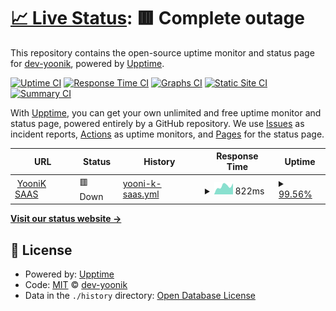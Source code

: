# [📈 Live Status](https://status.yoonik.me): <!--live status--> **🟥 Complete outage**

This repository contains the open-source uptime monitor and status page for [dev-yoonik](www.yoonik.me), powered by [Upptime](https://github.com/upptime/upptime).

[![Uptime CI](https://github.com/dev-yoonik/yoonik-systems-status/workflows/Uptime%20CI/badge.svg)](https://github.com/dev-yoonik/yoonik-systems-status/actions?query=workflow%3A%22Uptime+CI%22)
[![Response Time CI](https://github.com/dev-yoonik/yoonik-systems-status/workflows/Response%20Time%20CI/badge.svg)](https://github.com/dev-yoonik/yoonik-systems-status/actions?query=workflow%3A%22Response+Time+CI%22)
[![Graphs CI](https://github.com/dev-yoonik/yoonik-systems-status/workflows/Graphs%20CI/badge.svg)](https://github.com/dev-yoonik/yoonik-systems-status/actions?query=workflow%3A%22Graphs+CI%22)
[![Static Site CI](https://github.com/dev-yoonik/yoonik-systems-status/workflows/Static%20Site%20CI/badge.svg)](https://github.com/dev-yoonik/yoonik-systems-status/actions?query=workflow%3A%22Static+Site+CI%22)
[![Summary CI](https://github.com/dev-yoonik/yoonik-systems-status/workflows/Summary%20CI/badge.svg)](https://github.com/dev-yoonik/yoonik-systems-status/actions?query=workflow%3A%22Summary+CI%22)

With [Upptime](https://upptime.js.org), you can get your own unlimited and free uptime monitor and status page, powered entirely by a GitHub repository. We use [Issues](https://github.com/dev-yoonik/yoonik-systems-status/issues) as incident reports, [Actions](https://github.com/dev-yoonik/yoonik-systems-status/actions) as uptime monitors, and [Pages](https://status.yoonik.me) for the status page.

<!--start: status pages-->
<!-- This summary is generated by Upptime (https://github.com/upptime/upptime) -->
<!-- Do not edit this manually, your changes will be overwritten -->
<!-- prettier-ignore -->
| URL | Status | History | Response Time | Uptime |
| --- | ------ | ------- | ------------- | ------ |
| <img alt="" src="https://favicons.githubusercontent.com/www.yoonik.me" height="13"> [YooniK SAAS](https://www.yoonik.me/) | 🟥 Down | [yooni-k-saas.yml](https://github.com/dev-yoonik/yoonik-systems-status/commits/HEAD/history/yooni-k-saas.yml) | <details><summary><img alt="Response time graph" src="./graphs/yooni-k-saas/response-time-week.png" height="20"> 822ms</summary><br><a href="https://status.yoonik.me/history/yooni-k-saas"><img alt="Response time 822" src="https://img.shields.io/endpoint?url=https%3A%2F%2Fraw.githubusercontent.com%2Fdev-yoonik%2Fyoonik-systems-status%2FHEAD%2Fapi%2Fyooni-k-saas%2Fresponse-time.json"></a><br><a href="https://status.yoonik.me/history/yooni-k-saas"><img alt="24-hour response time 1013" src="https://img.shields.io/endpoint?url=https%3A%2F%2Fraw.githubusercontent.com%2Fdev-yoonik%2Fyoonik-systems-status%2FHEAD%2Fapi%2Fyooni-k-saas%2Fresponse-time-day.json"></a><br><a href="https://status.yoonik.me/history/yooni-k-saas"><img alt="7-day response time 822" src="https://img.shields.io/endpoint?url=https%3A%2F%2Fraw.githubusercontent.com%2Fdev-yoonik%2Fyoonik-systems-status%2FHEAD%2Fapi%2Fyooni-k-saas%2Fresponse-time-week.json"></a><br><a href="https://status.yoonik.me/history/yooni-k-saas"><img alt="30-day response time 822" src="https://img.shields.io/endpoint?url=https%3A%2F%2Fraw.githubusercontent.com%2Fdev-yoonik%2Fyoonik-systems-status%2FHEAD%2Fapi%2Fyooni-k-saas%2Fresponse-time-month.json"></a><br><a href="https://status.yoonik.me/history/yooni-k-saas"><img alt="1-year response time 822" src="https://img.shields.io/endpoint?url=https%3A%2F%2Fraw.githubusercontent.com%2Fdev-yoonik%2Fyoonik-systems-status%2FHEAD%2Fapi%2Fyooni-k-saas%2Fresponse-time-year.json"></a></details> | <details><summary><a href="https://status.yoonik.me/history/yooni-k-saas">99.56%</a></summary><a href="https://status.yoonik.me/history/yooni-k-saas"><img alt="All-time uptime 99.56%" src="https://img.shields.io/endpoint?url=https%3A%2F%2Fraw.githubusercontent.com%2Fdev-yoonik%2Fyoonik-systems-status%2FHEAD%2Fapi%2Fyooni-k-saas%2Fuptime.json"></a><br><a href="https://status.yoonik.me/history/yooni-k-saas"><img alt="24-hour uptime 98.43%" src="https://img.shields.io/endpoint?url=https%3A%2F%2Fraw.githubusercontent.com%2Fdev-yoonik%2Fyoonik-systems-status%2FHEAD%2Fapi%2Fyooni-k-saas%2Fuptime-day.json"></a><br><a href="https://status.yoonik.me/history/yooni-k-saas"><img alt="7-day uptime 99.56%" src="https://img.shields.io/endpoint?url=https%3A%2F%2Fraw.githubusercontent.com%2Fdev-yoonik%2Fyoonik-systems-status%2FHEAD%2Fapi%2Fyooni-k-saas%2Fuptime-week.json"></a><br><a href="https://status.yoonik.me/history/yooni-k-saas"><img alt="30-day uptime 99.56%" src="https://img.shields.io/endpoint?url=https%3A%2F%2Fraw.githubusercontent.com%2Fdev-yoonik%2Fyoonik-systems-status%2FHEAD%2Fapi%2Fyooni-k-saas%2Fuptime-month.json"></a><br><a href="https://status.yoonik.me/history/yooni-k-saas"><img alt="1-year uptime 99.56%" src="https://img.shields.io/endpoint?url=https%3A%2F%2Fraw.githubusercontent.com%2Fdev-yoonik%2Fyoonik-systems-status%2FHEAD%2Fapi%2Fyooni-k-saas%2Fuptime-year.json"></a></details>

<!--end: status pages-->

[**Visit our status website →**](https://status.yoonik.me)

## 📄 License

- Powered by: [Upptime](https://github.com/upptime/upptime)
- Code: [MIT](./LICENSE) © [dev-yoonik](www.yoonik.me)
- Data in the `./history` directory: [Open Database License](https://opendatacommons.org/licenses/odbl/1-0/)
